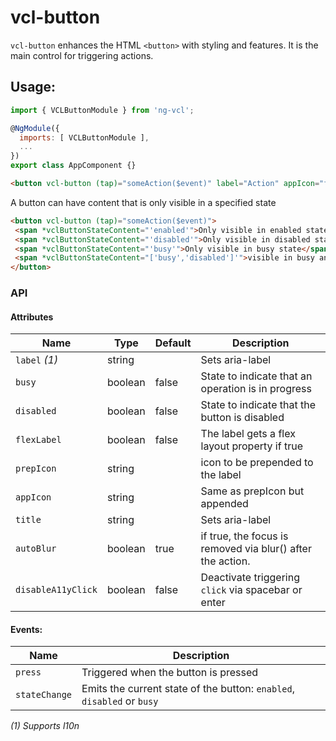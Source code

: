 # vcl-button

`vcl-button` enhances the HTML `<button>` with styling and features.
It is the main control for triggering actions.

## Usage:

```js
import { VCLButtonModule } from 'ng-vcl';

@NgModule({
  imports: [ VCLButtonModule ],
  ...
})
export class AppComponent {}
```

 ```html
<button vcl-button (tap)="someAction($event)" label="Action" appIcon="fa:bolt"></button>
 ```

A button can have content that is only visible in a specified state
 ```html
<button vcl-button (tap)="someAction($event)">
  <span *vclButtonStateContent="'enabled'">Only visible in enabled state</span>
  <span *vclButtonStateContent="'disabled'">Only visible in disabled state</span>
  <span *vclButtonStateContent="'busy'">Only visible in busy state</span>
  <span *vclButtonStateContent="['busy','disabled']'">visible in busy and disabled state</span>
</button>
 ```

### API

#### Attributes

| Name                | Type        | Default  | Description
| ------------        | ----------- | -------- |--------------
| `label` *(1)*       | string      |          | Sets aria-label
| `busy`              | boolean     | false    | State to indicate that an operation is in progress
| `disabled`          | boolean     | false    | State to indicate that the button is disabled
| `flexLabel`         | boolean     | false    | The label gets a flex layout property if true
| `prepIcon`          | string      |          | icon to be prepended to the label
| `appIcon`           | string      |          | Same as prepIcon but appended
| `title`             | string      |          | Sets aria-label
| `autoBlur`          | boolean     | true     | if true, the focus is removed via blur() after the action.
| `disableA11yClick`  | boolean     | false    | Deactivate triggering `click` via spacebar or enter  

#### Events:

| Name                | Description
| ------------        | --------------
| `press`             | Triggered when the button is pressed
| `stateChange`       | Emits the current state of the button: `enabled`, `disabled` or `busy`

*(1) Supports l10n*
